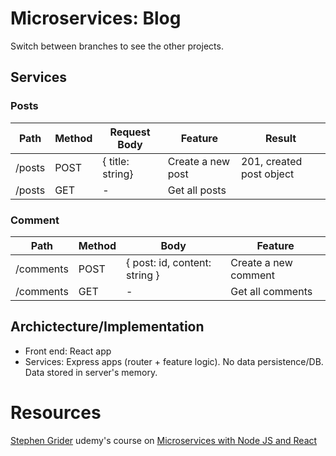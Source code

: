 # Microservices: Blog
Switch between branches to see the other projects.
## Services
### Posts
|Path|Method|Request Body|Feature|Result
|--|--|--|--|--|
|/posts|POST|{ title: string}|Create a new post|201, created post object
|/posts|GET|-|Get all posts|

### Comment
|Path|Method|Body|Feature|
|--|--|--|--|
|/comments|POST|{ post: id, content: string }|Create a new comment|
|/comments|GET|-|Get all comments|


## Archictecture/Implementation
- Front end: React app
- Services: Express apps (router + feature logic). No data persistence/DB. Data stored in server's memory.


# Resources
[Stephen Grider](https://github.com/StephenGrider) udemy's course on [Microservices with Node JS and React](https://www.udemy.com/course/microservices-with-node-js-and-react/)